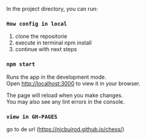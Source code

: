 



In the project directory, you can run:
### `How config in local`

1. clone the repositorie
2. execute in terminal npm install
3. continue with next steps


### `npm start`

Runs the app in the development mode.\
Open [http://localhost:3000](http://localhost:3000) to view it in your browser.

The page will reload when you make changes.\
You may also see any lint errors in the console.

### `view in GH-PAGES`

go to de url (https://nicbuirod.github.io/chess/) 
